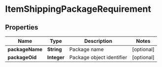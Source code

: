 
# ItemShippingPackageRequirement

## Properties
Name | Type | Description | Notes
------------ | ------------- | ------------- | -------------
**packageName** | **String** | Package name |  [optional]
**packageOid** | **Integer** | Package object identifier |  [optional]



